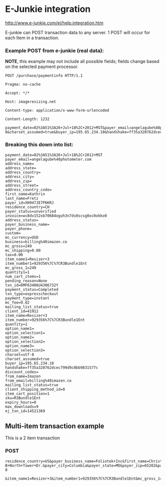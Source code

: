 # E-Junkie integration

http://www.e-junkie.com/ej/help.integration.htm

E-junkie can POST transaction data to any server. 1 POST will occur for each Item in a transaction. 

### Example POST from e-junkie (real data):

**NOTE**, this example may not include all possible fields; fields change based on the selected payment processor. 



	POST /purchase/paymentinfo HTTP/1.1

	Pragma: no-cache

	Accept: */*

	Host: imageresizing.net

	Content-type: application/x-www-form-urlencoded

	Content-Length: 1232

	payment_date=02%3A51%3A26+Jul+18%2C+2012+MST&payer_email=angelagube%40photometer.com&address_name=&address_state=&address_country=&address_city=&address_zip=&address_street=&address_country_code=&first_name=Kathrin&last_name=Fretz&payer_id=XH947JE7P6KRJ&residence_country=CH&payer_status=unverified&invoice=wc8dv152xb70684oguh3n7ds0scsg0oc0okko0&address_status=&payer_business_name=&payer_phone=&custom=&mc_currency=USD&business=billing%40imazen.co&mc_gross=249&mc_shipping=0.00&tax=0.00&item_name1=Resizer+3&item_number1=929356%7C%7CR3Bundle1Ent&mc_gross_1=249&quantity1=1&num_cart_items=1&pending_reason=None&txn_id=6MF63406U4306732Y&payment_status=Completed&txn_type=expresscheckout&payment_type=instant&mc_fee=9.02&mailing_list_status=true&client_id=41912&item_name=Resizer+3&item_number=929356%7C%7CR3Bundle1Ent&quantity=1&option_name1=&option_selection1=&option_name2=&option_selection2=&option_name3=&option_selection3=&charset=utf-8&charset_assumed=true&buyer_ip=195.65.234.10&handshake=ff35a320762dcec799d9c0bb9831577c&discount_codes=&from_name=Imazen&from_email=billing%40imazen.co&mailing_list_status=true&client_shipping_method_id=0&item_cart_position=1&sku=R3Bundle1Ent&expiry_hours=0&max_downloads=9&ej_txn_id=14521369


### Breaking this down into list:

	payment_date=02%3A51%3A26+Jul+18%2C+2012+MST
	payer_email=angelagube%40photometer.com
	address_name=
	address_state=
	address_country=
	address_city=
	address_zip=
	address_street=
	address_country_code=
	first_name=Kathrin
	last_name=Fretz
	payer_id=XH947JE7P6KRJ
	residence_country=CH
	payer_status=unverified
	invoice=wc8dv152xb70684oguh3n7ds0scsg0oc0okko0
	address_status=
	payer_business_name=
	payer_phone=
	custom=
	mc_currency=USD
	business=billing%40imazen.co
	mc_gross=249
	mc_shipping=0.00
	tax=0.00
	item_name1=Resizer+3
	item_number1=929356%7C%7CR3Bundle1Ent
	mc_gross_1=249
	quantity1=1
	num_cart_items=1
	pending_reason=None
	txn_id=6MF63406U4306732Y
	payment_status=Completed
	txn_type=expresscheckout
	payment_type=instant
	mc_fee=9.02
	mailing_list_status=true
	client_id=41912
	item_name=Resizer+3
	item_number=929356%7C%7CR3Bundle1Ent
	quantity=1
	option_name1=
	option_selection1=
	option_name2=
	option_selection2=
	option_name3=
	option_selection3=
	charset=utf-8
	charset_assumed=true
	buyer_ip=195.65.234.10
	handshake=ff35a320762dcec799d9c0bb9831577c
	discount_codes=
	from_name=Imazen
	from_email=billing%40imazen.co
	mailing_list_status=true
	client_shipping_method_id=0
	item_cart_position=1
	sku=R3Bundle1Ent
	expiry_hours=0
	max_downloads=9
	ej_txn_id=14521369



## Multi-item transaction example

This is a 2 item transaction


### POST

	residence_country=US&payer_business_name=Foliotek+Inc&first_name=Christopher&last_name=Miller&payer_email=dustins%40foliotek.com&payer_phone=&payer_street=5900-B+North+Tower+Dr.&payer_city=Columbia&payer_state=MO&payer_zip=65202&payer_country_code=US&address_name=+&address_business_name=&address_phone=&address_street=&address_city=&address_state=&address_zip=&address_country_code=US&address_country=US&payment_date=13%3A15%3A35+Jul+09%2C+2012+MST&custom=&mc_currency=USD&business=billing%40imazen.co&mc_gross=399&mc_shipping=0&tax=0&txn_type=ppdirect&payment_type=Instant&invoice=wc8dur8mwza1962rxveo8qsg0okc4cog448gs8&buyer_ip=66.112.97.8&card_last_four=xxxx&card_type=Visa&mailing_list_status=true&charset=utf-8

	&item_name1=Resizer+3&item_number1=929356%7C%7CR3Bundle1Ent&mc_gross_1=199.5&quantity1=1&item_name2=Resizer+3&item_number2=929356%7C%7CR3Bundle2Ent&mc_gross_2=199.5&quantity2=1&num_cart_items=2&txn_id=9N0158558A149201K&payment_status=Completed&pending_reason=&handshake=ff35a320762dcec799d9c0bb9831577c&discount_codes=For+Cart+Item+Total%3A+WRONGLICENSE1&from_name=Imazen&from_email=billing%40imazen.co&mailing_list_status=true&client_shipping_method_id=0&item_cart_position=1&item_number=929356&sku=R3Bundle1Ent&expiry_hours=0&max_downloads=9&ej_txn_id=14420604


